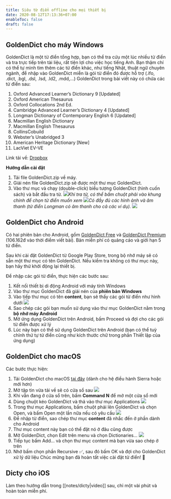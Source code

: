 ```yaml
---
title: Siêu từ điển offline cho mọi thiết bị
date: 2020-08-12T17:13:36+07:00
enableToc: false
draft: false
---
```


## GoldenDict cho máy Windows

GoldenDict là một từ điển tổng hợp, bạn có thể tra cứu một lúc nhiều từ điển và tra trực tiếp trên tài liệu, rất tiện lợi cho việc học tiếng Anh. Bạn thậm chí có thể tự mình tìm thêm các từ điển khác, như tiếng Nhật, thuật ngữ chuyên ngành, để nhập vào GoldenDict miễn là gói từ điển đó được hỗ trợ (.ifo, .dict, .bgl, .dsl, .lsd, .ld2, .mdd,...) GoldenDict trong bài viết này có chứa các từ điển sau:

1. Oxford Advanced Learner’s Dictionary 9 [Updated]
2. Oxford American Thesaurus
3. Oxford Collocations 2nd Ed.
4. Cambridge Advanced Learner’s Dictionary 4 [Updated]
5. Longman Dictionary of Contemporary English 6 [Updated]
6. Macmillan English Dictionary
7. Macmillan English Thesaurus
8. CollinsCobuild
9. Webster’s Unabridged 3
10. American Heritage Dictionary [New]
11. LacViet EV-VE

Link tải về: [Dropbox][1]

**Hướng dẫn cài đặt**

1. Tải file GoldenDict.zip về máy.
2. Giải nén file GoldenDict.zip sẽ được một thư mục GoldenDict.
3. Vào thư mục và chạy (double-click) biểu tượng GoldenDict (hình cuốn sách) và bắt đầu tra từ.
   ![](../images/gd-03.png)*Khi tra từ, có thể bấm chuột phải vào khung chính để chọn từ điển muốn xem*
   ![](../images/gd-01.png)*Có đầy đủ các hình ảnh và âm thanh (từ điển Longman có âm thanh cho cả các ví dụ).*
   ![](../images/gd.png)

## GoldenDict cho Android

Có hai phiên bản cho Android, gồm [GoldenDict Free][2] và [GoldenDict Premium][3] (106.162đ vào thời điểm viết bài). Bản miễn phí có quảng cáo và giới hạn 5 từ điển.

Sau khi cài đặt GoldenDict từ Google Play Store, trong bộ nhớ máy sẽ có sẵn một thư mục có tên GoldenDict. Nếu kiểm tra không có thư mục này, bạn hãy thử khởi động lại thiết bị.

Để nhập các gói từ điển, thực hiện các bước sau:

1. Kết nối thiết bị di động Android với máy tính Windows
2. Vào thư mục GoldenDict đã giải nén của **phiên bản Windows**
3. Vào tiếp thư mục có tên **content**, bạn sẽ thấy các gói từ điển như hình dưới
   ![](../images/gd-data.png)
4. Sao chép các gói bạn muốn sử dụng vào thư mục GoldenDict nằm trong **bộ nhớ máy Android**
5. Mở ứng dụng GoldenDict trên Android, bấm Proceed và đợi cho các gói từ điển được xử lý
6. Lúc này bạn có thể sử dụng GoldenDict trên Android (bạn có thể tuỳ chỉnh thứ tự từ điển cũng như kích thước chữ trong phần Thiết lập của ứng dụng)

## GoldenDict cho macOS

Các bước thực hiện:

1. Tải GoldenDict cho macOS [tại đây][4] (dành cho hệ điều hành Sierra hoặc mới hơn)
2. Mở tập tin vừa tải về sẽ có cửa sổ sau
   ![](../images/gd-mac-01.png)
3. Khi vẫn đang ở cửa sổ trên, bấm **Command N** để mở một cửa sổ mới
4. Dùng chuột kéo GoldenDict và thả vào thư mục Applications
   ![](../images/gd-mac-02.png)
5. Trong thư mục Applications, bấm chuột phải lên GoldenDict và chọn Open, và bấm Open một lần nữa nếu có yêu cầu
   ![](../images/gd-mac-03.png)
6. Để nhập từ điển, sao chép thư mục **content** đã nhắc đến ở phần dành cho Android
7. Thư mục content này bạn có thể đặt nó ở đâu cũng được
8. Mở GoldenDict, chọn Edit trên menu và chọn Dictionaries...
   ![](../images/gd-mac-04.png)
9. Tiếp tục bấm Add... và chọn thư mục content mà bạn vừa sao chép ở trên
10. Nhớ bấm chọn phần Recursive ✅, sau đó bấm OK và đợi cho GoldenDict xử lý dữ liệu
    Chúc mừng bạn đã hoàn tất việc cài đặt từ điển! 🎉

## Dicty cho iOS

Làm theo hướng dẫn trong [[notes/dicty|video]] sau, chỉ một vài phút và hoàn toàn miễn phí.

[1]: https://www.dropbox.com/s/kew40s6xahgd574/GoldenDict.zip?dl=0
[2]: https://play.google.com/store/apps/details?id=mobi.goldendict.android.free&hl=en
[3]: https://play.google.com/store/apps/details?id=mobi.goldendict.android&hl=en
[4]: https://drive.google.com/open?id=1iOfwglTMKUQ1TC0DMHFNzPteDhcBhn51
